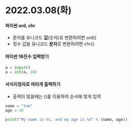 # 2022.03.08(화)

#### 파이썬 ord, chr
+ 문자를 유니코드 **값**(숫자)로 변환하려면 ord()
+ 정수 값을 유니코드 **문자**로 변환하려면 chr()

#### 파이썬 16진수 입력받기
```python
a = input()
a = int(a, 16)
```

#### 서식지정자로 여러개 출력하기
+ 출력이 많을때는 ()를 이용하여 순서에 맞게 입력
```python
name = "tom"
age = 20

print("My name is %s, and my age is %d" % (name, age))
```